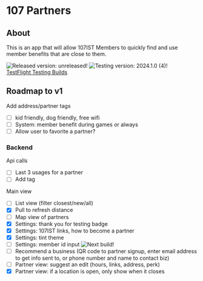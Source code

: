 # 107 Partners

## About

This is an app that will allow 107IST Members to quickly find and use member benefits that are close to them.

![Released version: unreleased!](https://img.shields.io/badge/Released_version-unreleased-purple)
![Testing version: 2024.1.0 (4)!](<https://img.shields.io/badge/Testing_version-2024.1.0_(4)-blue>)  
[TestFlight Testing Builds](https://testflight.apple.com/join/Fjx7M16y)

## Roadmap to v1

Add address/partner tags

- [ ] kid friendly, dog friendly, free wifi
- [ ] System: member benefit during games or always
- [ ] Allow user to favorite a partner?

### Backend

Api calls

- [ ] Last 3 usages for a partner
- [ ] Add tag

Main view

- [ ] List view (filter closest/new/all)
- [x] Pull to refresh distance
- [ ] Map view of partners
- [x] Settings: thank you for testing badge
- [x] Settings: 107IST links, how to become a partner
- [x] Settings: tint theme
- [ ] Settings: member id input ![Next build!](https://img.shields.io/badge/next_build-green)
- [ ] Recommend a business (QR code to partner signup, enter email address to get info sent to, or phone number and name to contact biz)
- [ ] Partner view: suggest an edit (hours, links, address, perk)
- [x] Partner view: if a location is open, only show when it closes
